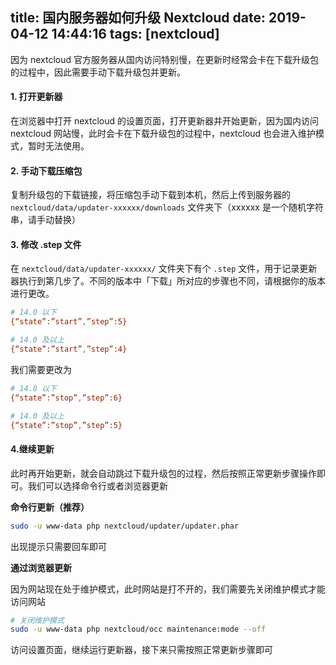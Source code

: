 title: 国内服务器如何升级 Nextcloud
date: 2019-04-12 14:44:16
tags: [nextcloud]
---
因为 nextcloud 官方服务器从国内访问特别慢，在更新时经常会卡在下载升级包的过程中，因此需要手动下载升级包并更新。
<!-- more -->

#### 1. 打开更新器

在浏览器中打开 nextcloud 的设置页面，打开更新器并开始更新，因为国内访问 nextcloud 网站慢，此时会卡在下载升级包的过程中，nextcloud 也会进入维护模式，暂时无法使用。

#### 2. 手动下载压缩包

复制升级包的下载链接，将压缩包手动下载到本机，然后上传到服务器的 `nextcloud/data/updater-xxxxxx/downloads` 文件夹下（xxxxxx 是一个随机字符串，请手动替换）

#### 3. 修改 .step 文件

在 `nextcloud/data/updater-xxxxxx/` 文件夹下有个 `.step` 文件，用于记录更新器执行到第几步了。不同的版本中「下载」所对应的步骤也不同，请根据你的版本进行更改。

```bash
# 14.0 以下
{“state”:”start”,”step”:5}

# 14.0 及以上
{“state”:”start”,”step”:4}
```

我们需要更改为

```bash
# 14.0 以下
{“state”:”stop”,”step”:6}

# 14.0 及以上
{“state”:”stop”,”step”:5}
```

#### 4.继续更新

此时再开始更新，就会自动跳过下载升级包的过程，然后按照正常更新步骤操作即可。我们可以选择命令行或者浏览器更新

**命令行更新（推荐）**

```bash
sudo -u www-data php nextcloud/updater/updater.phar
```

出现提示只需要回车即可

**通过浏览器更新**

因为网站现在处于维护模式，此时网站是打不开的，我们需要先关闭维护模式才能访问网站

```bash
# 关闭维护模式
sudo -u www-data php nextcloud/occ maintenance:mode --off
```

访问设置页面，继续运行更新器，接下来只需按照正常更新步骤即可
